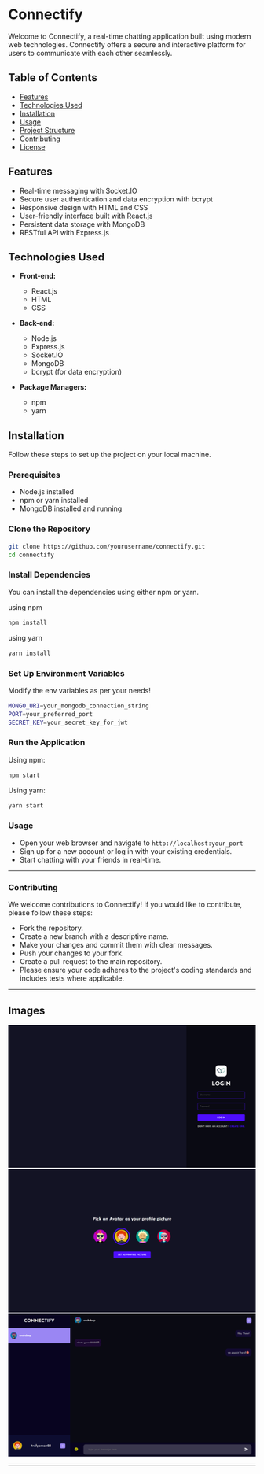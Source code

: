# Connectify

Welcome to Connectify, a real-time chatting application built using modern web technologies. Connectify offers a secure and interactive platform for users to communicate with each other seamlessly.

## Table of Contents

- [Features](#features)
- [Technologies Used](#technologies-used)
- [Installation](#installation)
- [Usage](#usage)
- [Project Structure](#project-structure)
- [Contributing](#contributing)
- [License](#license)

## Features

- Real-time messaging with Socket.IO
- Secure user authentication and data encryption with bcrypt
- Responsive design with HTML and CSS
- User-friendly interface built with React.js
- Persistent data storage with MongoDB
- RESTful API with Express.js

## Technologies Used

- **Front-end:**
  - React.js
  - HTML
  - CSS

- **Back-end:**
  - Node.js
  - Express.js
  - Socket.IO
  - MongoDB
  - bcrypt (for data encryption)

- **Package Managers:**
  - npm
  - yarn

## Installation

Follow these steps to set up the project on your local machine.

### Prerequisites

- Node.js installed
- npm or yarn installed
- MongoDB installed and running

### Clone the Repository

```bash
git clone https://github.com/yourusername/connectify.git
cd connectify
```

### Install Dependencies
You can install the dependencies using either npm or yarn.

using npm
```bash
npm install
```

using yarn
```bash
yarn install
```

### Set Up Environment Variables
Modify the env variables as per your needs!
```bash
MONGO_URI=your_mongodb_connection_string
PORT=your_preferred_port
SECRET_KEY=your_secret_key_for_jwt
```

### Run the Application
Using npm:
```bash
npm start
```

Using yarn:
```bash
yarn start
```



### Usage
 - Open your web browser and navigate to ```http://localhost:your_port```
 - Sign up for a new account or log in with your existing credentials.
 - Start chatting with your friends in real-time.

---

### Contributing
We welcome contributions to Connectify! If you would like to contribute, please follow these steps:

 - Fork the repository.
 - Create a new branch with a descriptive name.
 - Make your changes and commit them with clear messages.
 - Push your changes to your fork.
 - Create a pull request to the main repository.
 - Please ensure your code adheres to the project's coding standards and includes tests where applicable.

 ---

 ## Images

  ![image](./public/src/assets/ScreenShots/ss_1.png)
  ![image](./public/src/assets/ScreenShots/ss_3.png)
  ![image](./public/src/assets/ScreenShots/ss_4.png)

---